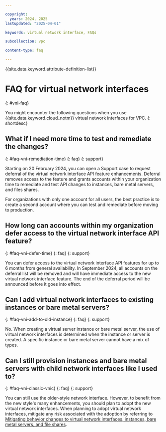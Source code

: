 ```yaml
---

copyright:
  years: 2024, 2025
lastupdated: "2025-04-01"

keywords: virtual network interface, FAQs

subcollection: vpc

content-type: faq

---
```


{{site.data.keyword.attribute-definition-list}}

# FAQ for virtual network interfaces
{: #vni-faq}

You might encounter the following questions when you use {{site.data.keyword.cloud_notm}} virtual network interfaces for VPC.
{: shortdesc}

## What if I need more time to test and remediate the changes?
{: #faq-vni-remediation-time}
{: faq}
{: support}

Starting on 20 February 2024, you can open a Support case to request deferral of the virtual network interface API feature enhancements. Deferral removes access to the feature and grants accounts within your organization time to remediate and test API changes to instances, bare metal servers, and files shares.

For organizations with only one account for all users, the best practice is to create a second account where you can test and remediate before moving to production.

## How long can accounts within my organization defer access to the virtual network interface API feature?
{: #faq-vni-defer-time}
{: faq}
{: support}

You can defer access to the virtual network interface API features for up to 6 months from general availability. In September 2024, all accounts on the deferral list will be removed and will have immediate access to the new virtual network interface feature. The end of the deferral period will be announced before it goes into effect.

## Can I add virtual network interfaces to existing instances or bare metal servers?
{: #faq-vni-add-to-old-instance}
{: faq}
{: support}

No. When creating a virtual server instance or bare metal server, the use of virtual network interfaces is determined when the instance or server is created. A specific instance or bare metal server cannot have a mix of types.

## Can I still provision instances and bare metal servers with child network interfaces like I used to?
{: #faq-vni-classic-vnic}
{: faq}
{: support}

You can still use the older-style network interface. However, to benefit from the new style's many enhancements, you should plan to adopt the new virtual network interfaces. When planning to adopt virtual network interfaces, mitigate any risk associated with the adoption by referring to [Mitigating behavior changes to virtual network interfaces, instances, bare metal servers, and file shares](/docs/vpc?topic=vpc-vni-api-introduction).
